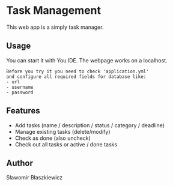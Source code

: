 # Task Management

This web app is a simply task manager.

## Usage

You can start it with You IDE. The webpage works on a localhost.

```
Before you try it you need to check 'application.yml'
and configure all required fields for database like:
- url
- username
- password
```

## Features

* Add tasks (name / description / status / category / deadline)
* Manage existing tasks (delete/modify)
* Check as done (also uncheck)
* Check out all tasks or active / done tasks

## Author

Sławomir Błaszkiewicz